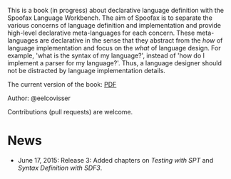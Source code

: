 
This is a book (in progress) about declarative language definition with the Spoofax Language
Workbench.
The aim of Spoofax is to separate the various concerns of language definition
and implementation and provide high-level declarative meta-languages for each
concern.
These meta-languages are declarative in the sense that they abstract from the
_how_ of language implementation and focus on the _what_ of language
design.
For example, 'what is the syntax of my language?', instead of 'how do I
implement a parser for my language?'.
Thus, a language designer should not be distracted by language implementation
details. 

The current version of the book: [PDF](https://github.com/MetaBorgCube/declare-your-language/raw/master/decl-your-lang/releases/declare-your-language.pdf)

Author: @eelcovisser

Contributions (pull requests) are welcome.

# News

* June 17, 2015: Release 3: Added chapters on _Testing with SPT_ and _Syntax Definition with SDF3_.
